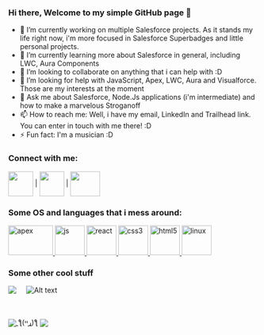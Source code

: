 ### Hi there, Welcome to my simple GitHub page 👋
<!--
**JhonataCampos/JhonataCampos** is a ✨ _special_ ✨ repository because its `README.md` (this file) appears on your GitHub profile.
-->

- 🔭 I’m currently working on multiple Salesforce projects. As it stands my life right now, i'm more focused in Salesforce Superbadges and little personal projects.
- 🌱 I’m currently learning more about Salesforce in general, including LWC, Aura Components
- 👯 I’m looking to collaborate on anything that i can help with :D
- 🤔 I’m looking for help with JavaScript, Apex, LWC, Aura and Visualforce. Those are my interests at the moment
- 💬 Ask me about Salesforce, Node.Js applications (i'm intermediate) and how to make a marvelous Stroganoff
- 📫 How to reach me: Well, i have my email, LinkedIn and Trailhead link. You can enter in touch with me there! :D
- ⚡ Fun fact: I'm a musician :D

### Connect with me:

<p align="left">
  <a href="https://www.linkedin.com/in/jhonata-campos/" target="blank"><img align="center" style="color: white;" src="https://cdn-icons-png.flaticon.com/512/174/174857.png" alt="" height="50" width="50" /></a>
    <span> | </span>
  <a href="https://www.instagram.com/jhowkampos/" target="blank"><img align="center" src="https://cdn-icons-png.flaticon.com/512/2111/2111463.png" alt="" height="50" width="50" /></a>
    <span> | </span>
  <a href="https://trailblazer.me/id/jcampos20" target="blank"><img align="center" src="https://www.nicepng.com/png/full/67-671741_salesforce-logo-png.png" alt="" height="50" width="60" /></a>
</p>

### Some OS and languages that i mess around:
<p align="left"> 
    <a href="https://developer.salesforce.com" target="_blank"> <img src="https://upload.wikimedia.org/wikipedia/commons/f/f9/Salesforce.com_logo.svg" alt="apex" width="90" height="60"/> </a> 
    <a href="https://www.javascript.com/" target="_blank"> <img src="https://cdn.jsdelivr.net/gh/devicons/devicon/icons/javascript/javascript-original.svg" alt="js" width="60" height="60"/> </a> 
    <a href="https://www.react.com/" target="_blank"> <img src="https://cdn.jsdelivr.net/gh/devicons/devicon/icons/react/react-original.svg" alt="react" width="60" height="60"/> </a> 
    <a href="https://www.w3schools.com/css/" target="_blank"> <img src="https://cdn.jsdelivr.net/gh/devicons/devicon/icons/css3/css3-original.svg" alt="css3" width="60" height="60"/> </a> 
    <a href="https://www.w3.org/html/" target="_blank"> <img src="https://cdn.jsdelivr.net/gh/devicons/devicon/icons/html5/html5-original-wordmark.svg" alt="html5" width="60" height="60"/> </a> 
    <a href="https://www.linux.org/" target="_blank"> <img src="https://cdn.jsdelivr.net/gh/devicons/devicon/icons/linux/linux-original.svg" alt="linux" width="60" height="60"/> </a> 
</p>

### Some other cool stuff

<a align="left" href="https://github.com/anuraghazra/github-readme-stats">
  <img style="margin-right: 20px;" align="left" src="https://github-readme-stats.vercel.app/api?username=JhonataCampos&count_private=true&show_icons=true&theme=vision-friendly-dark" />
</a>

![Alt text](https://spotify-recently-played-readme.vercel.app/api?user=12171886399&count=2&width=325)

<br />
<br />

<a align="left" href="https://github.com/anuraghazra/convoychat">
  <img align="center" src="https://github-readme-stats.vercel.app/api/top-langs/?username=JhonataCampos&theme=vision-friendly-dark" />
</a>
<span>ƪ(ړײ)‎ƪ</span>
<a align="right" href="https://git.io/streak-stats">
  <img align="center" src="http://github-readme-streak-stats.herokuapp.com?user=JhonataCampos&theme=dark&background=000000" />
</a>



